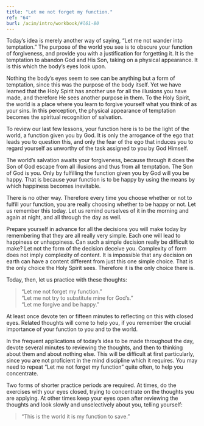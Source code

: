 ```yaml
---
title: "Let me not forget my function."
ref: "64"
burl: /acim/intro/workbook/#l61-80
---
```


Today’s idea is merely another way of saying, “Let me not wander into
temptation.” The purpose of the world you see is to obscure your
function of forgiveness, and provide you with a justification for
forgetting it. It is the temptation to abandon God and His Son, taking
on a physical appearance. It is this which the body’s eyes look upon.

Nothing the body’s eyes seem to see can be anything but a form of
temptation, since this was the purpose of the body itself. Yet we have
learned that the Holy Spirit has another use for all the illusions you
have made, and therefore He sees another purpose in them. To the Holy
Spirit, the world is a place where you learn to forgive yourself what
you think of as your sins. In this perception, the physical appearance
of temptation becomes the spiritual recognition of salvation.

To review our last few lessons, your function here is to be the light of
the world, a function given you by God. It is only the arrogance of the
ego that leads you to question this, and only the fear of the ego that
induces you to regard yourself as unworthy of the task assigned to you
by God Himself.

The world’s salvation awaits your forgiveness, because through it does
the Son of God escape from all illusions and thus from all temptation.
The Son of God is you. Only by fulfilling the function given you by God
will you be happy. That is because your function is to be happy by using
the means by which happiness becomes inevitable.

There is no other way. Therefore every time you choose whether or not to
fulfill your function, you are really choosing whether to be happy or
not. Let us remember this today. Let us remind ourselves of it in the
morning and again at night, and all through the day as well.

Prepare yourself in advance for all the decisions you will make today by
remembering that they are all really very simple. Each one will lead to
happiness or unhappiness. Can such a simple decision
really be difficult to make? Let not the form of the decision deceive
you. Complexity of form does not imply complexity of content. It is
impossible that any decision on earth can have a content different from
just this one simple choice. That is the only choice the Holy Spirit
sees. Therefore it is the only choice there is.

Today, then, let us practice with these thoughts:

> “Let me not forget my function.”<br/>
> “Let me not try to substitute mine for God’s.”<br/>
> “Let me forgive and be happy.”

At least once devote ten or fifteen minutes to reflecting on this with
closed eyes. Related thoughts will come to help you, if you remember the
crucial importance of your function to you and to the world.

In the frequent applications of today’s idea to be made throughout the
day, devote several minutes to reviewing the thoughts, and then to
thinking about them and about nothing else. This will be difficult at
first particularly, since you are not proficient in the mind discipline
which it requires. You may need to repeat “Let me not forget my function”
quite often, to help you concentrate.

Two forms of shorter practice periods are required. At times, do the
exercises with your eyes closed, trying to concentrate on the thoughts
you are applying. At other times keep your eyes open after reviewing the
thoughts and look slowly and unselectively about you, telling yourself:

> “This is the world it is my function to save.”

